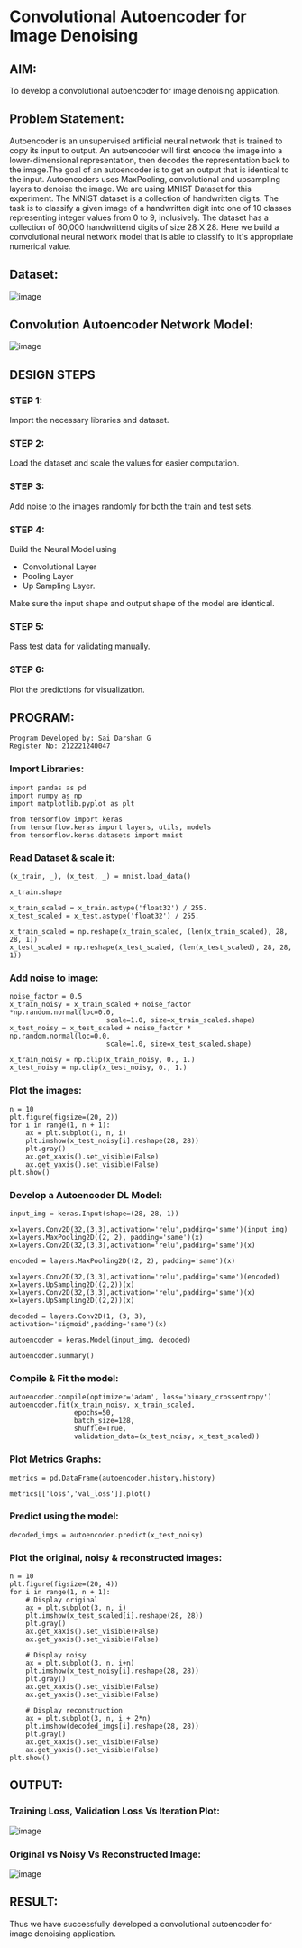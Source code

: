 # Convolutional Autoencoder for Image Denoising

## AIM:

To develop a convolutional autoencoder for image denoising application.

## Problem Statement:
Autoencoder is an unsupervised artificial neural network that is trained to copy its input to output. An autoencoder will first encode the image into a lower-dimensional representation, then decodes the representation back to the image.The goal of an autoencoder is to get an output that is identical to the input. Autoencoders uses MaxPooling, convolutional and upsampling layers to denoise the image.
We are using MNIST Dataset for this experiment. The MNIST dataset is a collection of handwritten digits. The task is to classify a given image of a handwritten digit into one of 10 classes representing integer values from 0 to 9, inclusively. The dataset has a collection of 60,000 handwrittend digits of size 28 X 28. Here we build a convolutional neural network model that is able to classify to it's appropriate numerical value.
## Dataset:
![image](https://github.com/SOMEASVAR/convolutional-denoising-autoencoder/assets/93434149/6de7938a-5953-477e-b617-2fd13947b317)


## Convolution Autoencoder Network Model:

![image](https://github.com/SOMEASVAR/convolutional-denoising-autoencoder/assets/93434149/276b4852-4987-47bb-b246-976205dc76c4)


## DESIGN STEPS

### STEP 1:
Import the necessary libraries and dataset.
### STEP 2:
Load the dataset and scale the values for easier computation.
### STEP 3:
Add noise to the images randomly for both the train and test sets.
### STEP 4:
Build the Neural Model using

* Convolutional Layer
* Pooling Layer
* Up Sampling Layer.

Make sure the input shape and output shape of the model are identical.

### STEP 5:
Pass test data for validating manually.

### STEP 6:
Plot the predictions for visualization.


## PROGRAM:
```
Program Developed by: Sai Darshan G
Register No: 212221240047
```
### Import Libraries:
```
import pandas as pd
import numpy as np
import matplotlib.pyplot as plt

from tensorflow import keras
from tensorflow.keras import layers, utils, models
from tensorflow.keras.datasets import mnist
```
### Read Dataset & scale it:
```
(x_train, _), (x_test, _) = mnist.load_data()

x_train.shape

x_train_scaled = x_train.astype('float32') / 255.
x_test_scaled = x_test.astype('float32') / 255.

x_train_scaled = np.reshape(x_train_scaled, (len(x_train_scaled), 28, 28, 1))
x_test_scaled = np.reshape(x_test_scaled, (len(x_test_scaled), 28, 28, 1))
```
### Add noise to image:
```
noise_factor = 0.5
x_train_noisy = x_train_scaled + noise_factor *np.random.normal(loc=0.0, 
						scale=1.0, size=x_train_scaled.shape) 
x_test_noisy = x_test_scaled + noise_factor * np.random.normal(loc=0.0, 
						scale=1.0, size=x_test_scaled.shape) 

x_train_noisy = np.clip(x_train_noisy, 0., 1.)
x_test_noisy = np.clip(x_test_noisy, 0., 1.)
```
### Plot the images:
```
n = 10
plt.figure(figsize=(20, 2))
for i in range(1, n + 1):
    ax = plt.subplot(1, n, i)
    plt.imshow(x_test_noisy[i].reshape(28, 28))
    plt.gray()
    ax.get_xaxis().set_visible(False)
    ax.get_yaxis().set_visible(False)
plt.show()
```

### Develop a Autoencoder DL Model:
```
input_img = keras.Input(shape=(28, 28, 1))

x=layers.Conv2D(32,(3,3),activation='relu',padding='same')(input_img)
x=layers.MaxPooling2D((2, 2), padding='same')(x)
x=layers.Conv2D(32,(3,3),activation='relu',padding='same')(x)

encoded = layers.MaxPooling2D((2, 2), padding='same')(x)

x=layers.Conv2D(32,(3,3),activation='relu',padding='same')(encoded)
x=layers.UpSampling2D((2,2))(x)
x=layers.Conv2D(32,(3,3),activation='relu',padding='same')(x)
x=layers.UpSampling2D((2,2))(x)

decoded = layers.Conv2D(1, (3, 3), activation='sigmoid',padding='same')(x)

autoencoder = keras.Model(input_img, decoded)

autoencoder.summary()
```
### Compile & Fit the model:
```
autoencoder.compile(optimizer='adam', loss='binary_crossentropy')
autoencoder.fit(x_train_noisy, x_train_scaled,
                epochs=50,
                batch_size=128,
                shuffle=True,
                validation_data=(x_test_noisy, x_test_scaled))
```

### Plot Metrics Graphs:
```
metrics = pd.DataFrame(autoencoder.history.history)

metrics[['loss','val_loss']].plot()
```
### Predict using the model:
```
decoded_imgs = autoencoder.predict(x_test_noisy)
```
### Plot the original, noisy & reconstructed images:
```
n = 10
plt.figure(figsize=(20, 4))
for i in range(1, n + 1):
    # Display original
    ax = plt.subplot(3, n, i)
    plt.imshow(x_test_scaled[i].reshape(28, 28))
    plt.gray()
    ax.get_xaxis().set_visible(False)
    ax.get_yaxis().set_visible(False)

    # Display noisy
    ax = plt.subplot(3, n, i+n)
    plt.imshow(x_test_noisy[i].reshape(28, 28))
    plt.gray()
    ax.get_xaxis().set_visible(False)
    ax.get_yaxis().set_visible(False)    

    # Display reconstruction
    ax = plt.subplot(3, n, i + 2*n)
    plt.imshow(decoded_imgs[i].reshape(28, 28))
    plt.gray()
    ax.get_xaxis().set_visible(False)
    ax.get_yaxis().set_visible(False)
plt.show()
```


## OUTPUT:

### Training Loss, Validation Loss Vs Iteration Plot:

![image](https://github.com/SOMEASVAR/convolutional-denoising-autoencoder/assets/93434149/cbb6f0b8-c727-44b5-a9a5-6532130b12f8)


### Original vs Noisy Vs Reconstructed Image:

![image](https://github.com/SOMEASVAR/convolutional-denoising-autoencoder/assets/93434149/8babed85-86dc-422a-8d7b-f673ae56fe7e)




## RESULT:
Thus we have successfully developed a convolutional autoencoder for image denoising application.
